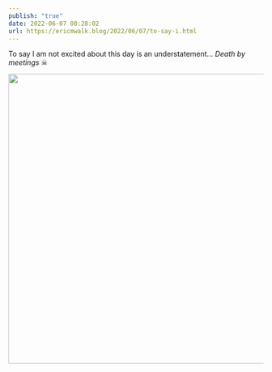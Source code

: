 ```yaml
---
publish: "true"
date: 2022-06-07 08:28:02
url: https://ericmwalk.blog/2022/06/07/to-say-i.html
---
```


To say I am not excited about this day is an understatement... *Death by meetings* ☠


<img src="uploads/2022/ec26753f94.png" width="600" height="572" alt="" />